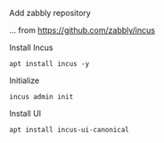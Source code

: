 Add zabbly repository

... from https://github.com/zabbly/incus

Install Incus 

    apt install incus -y

Initialize

    incus admin init

Install UI

    apt install incus-ui-canonical
